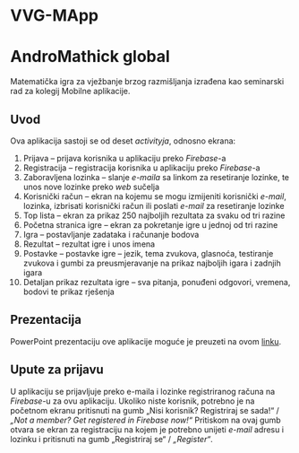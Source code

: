# VVG-MApp

# AndroMathick global

Matematička igra za vježbanje brzog razmišljanja izrađena kao seminarski rad za kolegij Mobilne aplikacije.

## Uvod

Ova aplikacija sastoji se od deset *activityja*, odnosno ekrana:

 1. Prijava – prijava korisnika u aplikaciju preko *Firebase*-a
 2. Registracija – registracija korisnika u aplikaciju preko *Firebase*-a
 3. Zaboravljena lozinka – slanje *e-maila* sa linkom za resetiranje lozinke, te unos nove lozinke preko *web* sučelja
 4. Korisnički račun – ekran na kojemu se mogu izmijeniti korisnički *e-mail*, lozinka, izbrisati korisnički račun ili poslati *e-mail* za resetiranje lozinke
 5. Top lista – ekran za prikaz 250 najboljih rezultata za svaku od tri razine
 6. Početna stranica igre – ekran za pokretanje igre u jednoj od tri razine
 7. Igra – postavljanje zadataka i računanje bodova
 8. Rezultat – rezultat igre i unos imena
 9. Postavke – postavke igre – jezik, tema zvukova, glasnoća, testiranje zvukova i gumbi za preusmjeravanje na prikaz najboljih igara i zadnjih igara
 10. Detaljan prikaz rezultata igre – sva pitanja, ponuđeni odgovori, vremena, bodovi te prikaz rješenja

## Prezentacija

PowerPoint prezentaciju ove aplikacije moguće je preuzeti na ovom [linku](https://drive.google.com/open?id=1M8kMijYK0FJnCNoC_7d7jV7Ad4zSg1V6).

## Upute za prijavu

U aplikaciju se prijavljuje preko e-maila i lozinke registriranog računa na _Firebase_-u za ovu aplikaciju. Ukoliko niste korisnik, potrebno je na početnom ekranu pritisnuti na gumb „Nisi korisnik? Registriraj se sada!“ / *„Not a member? Get registered in Firebase now!“* Pritiskom na ovaj gumb otvara se ekran za registraciju na kojem je potrebno unijeti *e-mail* adresu i lozinku i pritisnuti na gumb „Registriraj se“ / *„Register“*.

